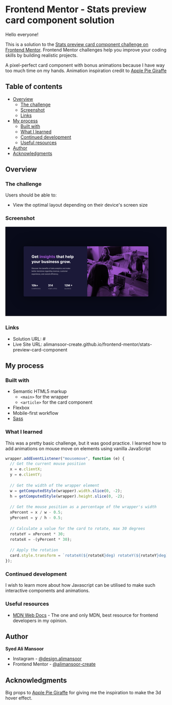 # Frontend Mentor - Stats preview card component solution

Hello everyone!

This is a solution to the [Stats preview card component challenge on Frontend Mentor](https://www.frontendmentor.io/challenges/stats-preview-card-component-8JqbgoU62). Frontend Mentor challenges help you improve your coding skills by building realistic projects.

A pixel-perfect card component with bonus animations because I have way too much time on my hands. Animation inspiration credit to [Apple Pie Giraffe](https://www.frontendmentor.io/profile/ApplePieGiraffe)

## Table of contents

- [Overview](#overview)
  - [The challenge](#the-challenge)
  - [Screenshot](#screenshot)
  - [Links](#links)
- [My process](#my-process)
  - [Built with](#built-with)
  - [What I learned](#what-i-learned)
  - [Continued development](#continued-development)
  - [Useful resources](#useful-resources)
- [Author](#author)
- [Acknowledgments](#acknowledgments)

## Overview

### The challenge

Users should be able to:

- View the optimal layout depending on their device's screen size

### Screenshot

![Screenshot of the challenge](./images/screenshot.png)

### Links

- Solution URL: #
- Live Site URL: alimansoor-create.github.io/frontend-mentor/stats-preview-card-component

## My process

### Built with

- Semantic HTML5 markup
  - `<main>` for the wrapper
  - `<article>` for the card component
- Flexbox
- Mobile-first workflow
- [Sass](https://sass-lang.com)

### What I learned

This was a pretty basic challenge, but it was good practice.
I learned how to add animations on mouse move on elements using vanilla JavaScript

```js
wrapper.addEventListener("mousemove", function (e) {
  // Get the current mouse position
  x = e.clientX;
  y = e.clientY;

  // Get the width of the wrapper element
  w = getComputedStyle(wrapper).width.slice(0, -2);
  h = getComputedStyle(wrapper).height.slice(0, -2);

  // Get the mouse position as a percentage of the wrapper's width
  xPercent = x / w - 0.5;
  yPercent = y / h - 0.5;

  // Calculate a value for the card to rotate, max 30 degrees
  rotateY = xPercent * 30;
  rotateX = -(yPercent * 30);

  // Apply the rotation
  card.style.transform = `rotateX(${rotateX}deg) rotateY(${rotateY}deg)`;
});
```

### Continued development

I wish to learn more about how Javascript can be utilised to make such interactive components and animations.

### Useful resources

- [MDN Web Docs](https://developer.mozilla.org/en-US/docs/) - The one and only MDN, best resource for frontend developers in my opinion.

## Author

**Syed Ali Mansoor**

- Instagram - [@design.alimansoor](https://www.instagram.com/design.alimansoor)
- Frontend Mentor - [@alimansoor-create](https://www.frontendmentor.io/profile/alimansoor-create)

## Acknowledgments

Big props to [Apple Pie Giraffe](https://www.frontendmentor.io/profile/ApplePieGiraffe) for giving me the inspiration to make the 3d hover effect.
